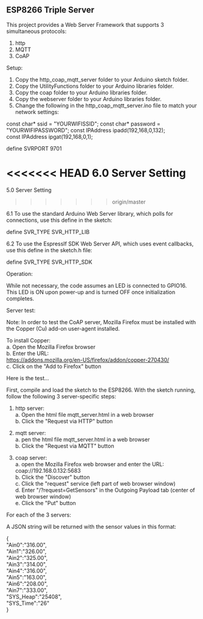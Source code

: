 <h2><strong>ESP8266 Triple Server</strong></h2>

This project provides a Web Server Framework that supports 3 simultaneous protocols:

1. http
2. MQTT
3. CoAP

Setup:

1. Copy the http_coap_mqtt_server folder to your Arduino sketch folder.
2. Copy the UtilityFunctions folder to your Arduino libraries folder.
3. Copy the coap folder to your Arduino libraries folder.
4. Copy the webserver folder to your Arduino libraries folder.
5. Change the following in the http_coap_mqtt_server.ino file to match your network settings:

const char* ssid = "YOURWIFISSID";
const char* password = "YOURWIFIPASSWORD";
const IPAddress ipadd(192,168,0,132);     
const IPAddress ipgat(192,168,0,1); 

define SVRPORT 9701

<<<<<<< HEAD
6.0 Server Setting
=======
5.0 Server Setting
>>>>>>> origin/master

6.1 To use the standard Arduino Web Server library, which polls for connections, use this define in the sketch:

define SVR_TYPE SVR_HTTP_LIB

6.2 To use the EspressIf SDK Web Server API, which uses event callbacks, use this define in the sketch.h file:

define SVR_TYPE SVR_HTTP_SDK

Operation:

While not necessary, the code assumes an LED is connected to GPIO16. This LED is ON upon 
power-up and is turned OFF once initialization completes.


Server test:

Note: In order to test the CoAP server, Mozilla Firefox must be installed with the 
Copper (Cu) add-on user-agent installed.

To install Copper:<br>
   a. Open the Mozilla Firefox browser<br>
   b. Enter the URL:<br>
      https://addons.mozilla.org/en-US/firefox/addon/copper-270430/<br>
   c. Click on the "Add to Firefox" button<br>

Here is the test...

First, compile and load the sketch to the ESP8266. With the sketch running, follow
the following 3 server-specific steps:

1. http server:<br>
   a. Open the html file mqtt_server.html in a web browser<br>
   b. Click the "Request via HTTP" button<br>

2. mqtt server:<br>
   a. pen the html file mqtt_server.html in a web browser<br>
   b. Click the "Request via MQTT" button<br>

3. coap server:<br>
   a. open the Mozilla Firefox web browser and enter the URL:<br>
      coap://192.168.0.132:5683<br>
   b. Click the "Discover" button<br>
   c. Click the "request" service (left part of web browser window)<br>
   d. Enter "/?request=GetSensors" in the Outgoing Payload tab (center of web browser window)<br>
   e. Click the "Put" button

For each of the 3 servers:

A JSON string will be returned with the sensor values in this format:

{<br>
"Ain0":"316.00",<br>
"Ain1":"326.00",<br>
"Ain2":"325.00",<br>
"Ain3":"314.00",<br>
"Ain4":"316.00",<br>
"Ain5":"163.00",<br>
"Ain6":"208.00",<br>
"Ain7":"333.00",<br>
"SYS_Heap":"25408",<br>
"SYS_Time":"26"<br>
}<br>

